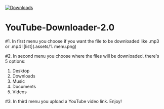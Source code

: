 [![Downloads](https://img.shields.io/github/downloads/BlackRiverCoder/YouTube-Downloader-2.0/total.svg)](https://github.com/BlackRiverCoder/YouTube-Downloader-2.0/releases)
# YouTube-Downloader-2.0
#1. In first menu you choose if you want the file to be downloaded like .mp3 or .mp4
![list](.assets/1. menu.png)

#2. In second menu you choose where the files will be downloaded, there's 5 options:
   1. Desktop
   2. Downloads
   3. Music
   4. Documents
   5. Videos

#3. In third menu you upload a YouTube video link. Enjoy!
